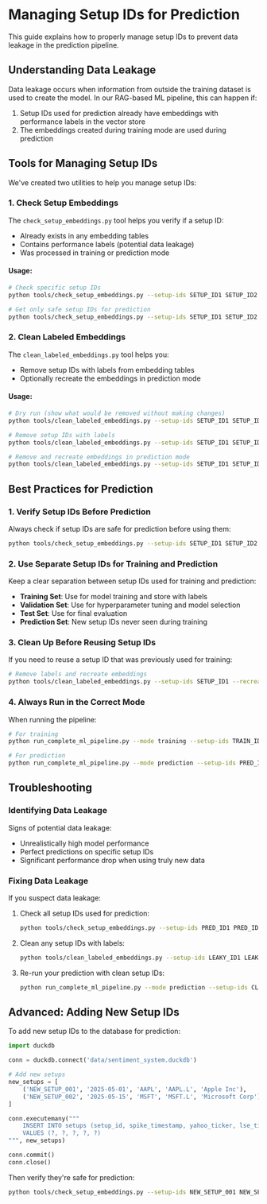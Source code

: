# Managing Setup IDs for Prediction

This guide explains how to properly manage setup IDs to prevent data leakage in the prediction pipeline.

## Understanding Data Leakage

Data leakage occurs when information from outside the training dataset is used to create the model. In our RAG-based ML pipeline, this can happen if:

1. Setup IDs used for prediction already have embeddings with performance labels in the vector store
2. The embeddings created during training mode are used during prediction

## Tools for Managing Setup IDs

We've created two utilities to help you manage setup IDs:

### 1. Check Setup Embeddings

The `check_setup_embeddings.py` tool helps you verify if a setup ID:
- Already exists in any embedding tables
- Contains performance labels (potential data leakage)
- Was processed in training or prediction mode

#### Usage:

```bash
# Check specific setup IDs
python tools/check_setup_embeddings.py --setup-ids SETUP_ID1 SETUP_ID2 --lancedb-dir lancedb_store

# Get only safe setup IDs for prediction
python tools/check_setup_embeddings.py --setup-ids SETUP_ID1 SETUP_ID2 --lancedb-dir lancedb_store --safe-only
```

### 2. Clean Labeled Embeddings

The `clean_labeled_embeddings.py` tool helps you:
- Remove setup IDs with labels from embedding tables
- Optionally recreate the embeddings in prediction mode

#### Usage:

```bash
# Dry run (show what would be removed without making changes)
python tools/clean_labeled_embeddings.py --setup-ids SETUP_ID1 SETUP_ID2 --lancedb-dir lancedb_store --dry-run

# Remove setup IDs with labels
python tools/clean_labeled_embeddings.py --setup-ids SETUP_ID1 SETUP_ID2 --lancedb-dir lancedb_store

# Remove and recreate embeddings in prediction mode
python tools/clean_labeled_embeddings.py --setup-ids SETUP_ID1 SETUP_ID2 --lancedb-dir lancedb_store --recreate
```

## Best Practices for Prediction

### 1. Verify Setup IDs Before Prediction

Always check if setup IDs are safe for prediction before using them:

```bash
python tools/check_setup_embeddings.py --setup-ids SETUP_ID1 SETUP_ID2 --safe-only
```

### 2. Use Separate Setup IDs for Training and Prediction

Keep a clear separation between setup IDs used for training and prediction:

- **Training Set**: Use for model training and store with labels
- **Validation Set**: Use for hyperparameter tuning and model selection
- **Test Set**: Use for final evaluation
- **Prediction Set**: New setup IDs never seen during training

### 3. Clean Up Before Reusing Setup IDs

If you need to reuse a setup ID that was previously used for training:

```bash
# Remove labels and recreate embeddings
python tools/clean_labeled_embeddings.py --setup-ids SETUP_ID1 --recreate
```

### 4. Always Run in the Correct Mode

When running the pipeline:

```bash
# For training
python run_complete_ml_pipeline.py --mode training --setup-ids TRAIN_ID1 TRAIN_ID2

# For prediction
python run_complete_ml_pipeline.py --mode prediction --setup-ids PRED_ID1 PRED_ID2
```

## Troubleshooting

### Identifying Data Leakage

Signs of potential data leakage:
- Unrealistically high model performance
- Perfect predictions on specific setup IDs
- Significant performance drop when using truly new data

### Fixing Data Leakage

If you suspect data leakage:

1. Check all setup IDs used for prediction:
   ```bash
   python tools/check_setup_embeddings.py --setup-ids PRED_ID1 PRED_ID2
   ```

2. Clean any setup IDs with labels:
   ```bash
   python tools/clean_labeled_embeddings.py --setup-ids LEAKY_ID1 LEAKY_ID2 --recreate
   ```

3. Re-run your prediction with clean setup IDs:
   ```bash
   python run_complete_ml_pipeline.py --mode prediction --setup-ids CLEAN_ID1 CLEAN_ID2
   ```

## Advanced: Adding New Setup IDs

To add new setup IDs to the database for prediction:

```python
import duckdb

conn = duckdb.connect('data/sentiment_system.duckdb')

# Add new setups
new_setups = [
    ('NEW_SETUP_001', '2025-05-01', 'AAPL', 'AAPL.L', 'Apple Inc'),
    ('NEW_SETUP_002', '2025-05-15', 'MSFT', 'MSFT.L', 'Microsoft Corp')
]

conn.executemany("""
    INSERT INTO setups (setup_id, spike_timestamp, yahoo_ticker, lse_ticker, company_name)
    VALUES (?, ?, ?, ?, ?)
""", new_setups)

conn.commit()
conn.close()
```

Then verify they're safe for prediction:

```bash
python tools/check_setup_embeddings.py --setup-ids NEW_SETUP_001 NEW_SETUP_002 --safe-only
``` 